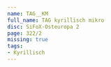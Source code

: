 ```yaml
---
name: TAG__KM
full_name: TAG kyrillisch mikro
disc: SiFoX-Osteuropa 2
page: 322/2
missing: true
tags:
- Kyrillisch
---
```

